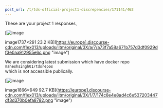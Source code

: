 ```yaml
---
post_url: /t/tds-official-project1-discrepencies/171141/462
---
```

These are your project 1 responses,  

[![image](https://europe1.discourse-cdn.com/flex013/uploads/iitm/optimized/3X/a/7/a73f7a58a671b757d3df0929df3e0aa912955e6c_2_690x115.png)

image1737×291 23.2 KB](https://europe1.discourse-cdn.com/flex013/uploads/iitm/original/3X/a/7/a73f7a58a671b757d3df0929df3e0aa912955e6c.png "image")

We are considering latest submission which have docker repo `maheshsingh01/tdsrepos`   
which is not accessible publically.  

[![image](https://europe1.discourse-cdn.com/flex013/uploads/iitm/optimized/3X/1/7/174c8e4e8ad4c6e537203447df3d370b0efa8782_2_690x350.png)

image1866×949 92.7 KB](https://europe1.discourse-cdn.com/flex013/uploads/iitm/original/3X/1/7/174c8e4e8ad4c6e537203447df3d370b0efa8782.png "image")